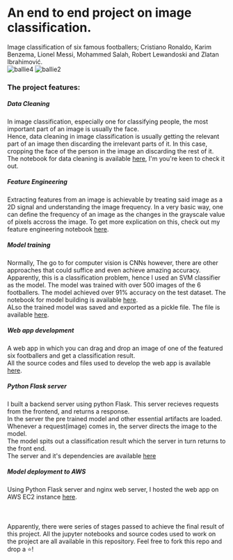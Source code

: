 # An end to end project on image classification.
Image classification of six famous footballers; Cristiano Ronaldo, Karim Benzema, Lionel Messi, Mohammed Salah, Robert Lewandoski and Zlatan Ibrahimović.  
![ballie4](https://user-images.githubusercontent.com/91638505/193248988-965cd78b-e0ae-41d9-b9b8-361a99e8f9e3.png)
![ballie2](https://user-images.githubusercontent.com/91638505/193249103-c9bd48a8-f7d9-4380-8dea-b109ebdac2c5.png)


### The project features:
##### Data Cleaning
In image classification, especially one for classifying people, the most important part of an image is usually the face.  
Hence, data cleaning in image classification is usually getting the relevant part of an image then discarding the 
irrelevant parts of it. In this case, cropping the face of the person in the image an discarding the rest of it.  The notebook for data cleaning is available [here](https://github.com/ifunanyaScript/FootballStars-image-classification/blob/main/notebooks/data_cleaning.ipynb), I'm you're keen to check it out.

##### Feature Engineering
Extracting features from an image is achievable by treating said image as a 2D signal and understanding the image frequency. In a very basic way, one can define the frequency of an image as the changes in the grayscale value of pixels accross the image. To get more explication on this, check out my feature engineering notebook [here](https://github.com/ifunanyaScript/FootballStars-image-classification/blob/main/notebooks/feature_engineering.ipynb).

##### Model training
Normally, The go to for computer vision is CNNs however, there are other approaches that could suffice and even achieve amazing accuracy.
Apparently, this is a classification problem, hence I used an SVM classifier as the model. The model was trained with over 500 images of the 6 footballers. The model achieved over 91% accuracy on the test dataset. The notebook for model building is available [here](https://github.com/ifunanyaScript/FootballStars-image-classification/blob/main/notebooks/model_development.ipynb).  
ALso the trained model was saved and exported as a pickle file. The file is available [here](https://github.com/ifunanyaScript/FootballStars-image-classification/blob/main/model/model.pickle).

##### Web app development
A web app in which you can drag and drop an image of one of the featured six footballers and get a classification result.  
All the source codes and files used to develop the web app is available [here](https://github.com/ifunanyaScript/FootballStars-image-classification/tree/main/client).

##### Python Flask server
I built a backend server using python Flask. This server recieves requests from the frontend, and returns a response.  
In the server the pre trained model and other essential artifacts are loaded. Whenever a request(image) comes in, the server directs the image to the model.  
The model spits out a classification result which the server in turn returns to the front end.  
The server and it's dependencies are available [here]()
##### Model deployment to AWS
Using Python Flask server and nginx web server, I hosted the web app on AWS EC2 instance [here](http://ec2-44-203-185-121.compute-1.amazonaws.com/).  
<br>
<br>
<br>
Apparently, there were series of stages passed to achieve the final result of this project. All the jupyter notebooks and source codes used to work on the project are 
all available in this repository. Feel free to fork this repo and drop a ⭐!
